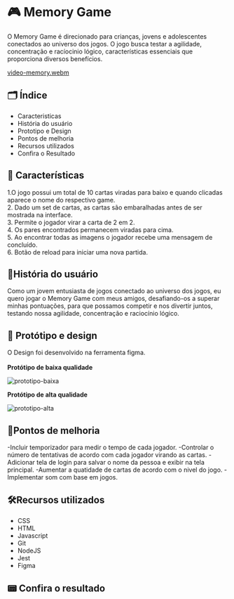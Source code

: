 # :video_game: Memory Game

O Memory Game é direcionado para crianças, jovens e adolescentes conectados ao universo dos jogos. O jogo busca testar a agilidade, concentração e racíocinio lógico, características essenciais que proporciona diversos benefícios.<br>

[video-memory.webm](https://github.com/sellylima/SAP012-memory-match/assets/71739592/54128a56-4198-4218-ab12-d65f075bafbf)


## :card_index_dividers: Índice

- Caracteristicas
- História do usuário
- Prototipo e Design
- Pontos de melhoria
- Recursos utilizados
- Confira o Resultado

## :flower_playing_cards: Características

1.O jogo possui um total de 10 cartas viradas para baixo e quando clicadas aparece o nome do respectivo game.<br> 2. Dado um set de cartas, as cartas são embaralhadas antes de ser mostrada na interface.<br> 3. Permite o jogador virar a carta de 2 em 2.<br> 4. Os pares encontrados permanecem viradas para cima.<br> 5. Ao encontrar todas as imagens o jogador recebe uma mensagem de concluído.<br> 6. Botão de reload para iniciar uma nova partida.<br>

## :man:História do usuário

Como um jovem entusiasta de jogos conectado ao universo dos jogos, eu quero jogar o Memory Game com meus amigos, desafiando-os a superar minhas pontuações, para que possamos competir e nos divertir juntos, testando nossa agilidade, concentração e raciocínio lógico.
<br>
## :art: Protótipo e design
O Design foi desenvolvido na ferramenta figma. <br><br>
__Protótipo de baixa qualidade__<br>

![prototipo-baixa](https://github.com/sellylima/SAP012-memory-match/assets/71739592/8d705e11-e47e-457c-a844-47921a5c0f3e)


__Protótipo de alta qualidade__

![prototipo-alta](https://github.com/sellylima/SAP012-memory-match/assets/71739592/608f9c9e-8f99-4283-a6a3-3f55dbb3a184)


## :pushpin:Pontos de melhoria

-Incluir temporizador para medir o tempo de cada jogador.
-Controlar o número de tentativas de acordo com cada jogador virando as cartas.
-Adicionar tela de login para salvar o nome da pessoa e exibir na tela principal.
-Aumentar a quatidade de cartas de acordo com o nivel do jogo.
-Implementar som com base em jogos.
<br>
## :hammer_and_wrench:Recursos utilizados

- CSS
- HTML
- Javascript
- Git
- NodeJS
- Jest
- Figma

## :pager: Confira o resultado

